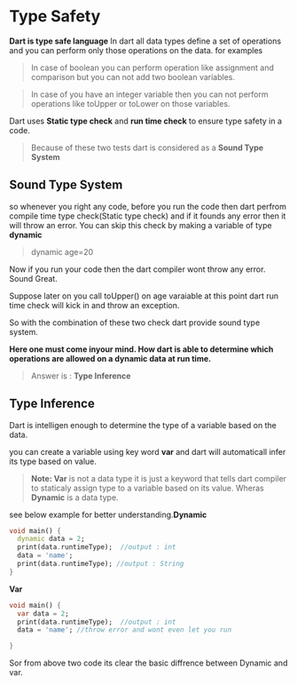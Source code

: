 # Type Safety

**Dart is type safe language** In dart all data types define a set of operations and you can perform only those operations on the data. for
examples

> In case of boolean you can perform operation like assignment and comparison but you can not add two boolean variables.

> In case of you have an integer variable then you can not perform operations like toUpper or toLower on those variables.

Dart uses **Static type check** and **run time check** to ensure type safety in a code.

> Because of these two tests dart is considered as a **Sound Type System**

## **Sound Type System**

so whenever you right any code, before you run the code then dart perfrom compile time type check(Static type check) and if it founds any error then it will throw an error.
You can skip this check by making a variable of type **dynamic**

> dynamic age=20

Now if you run your code then the dart compiler wont throw any error. Sound Great.

Suppose later on you call toUpper() on age varaiable at this point dart run time check will kick in and throw an exception.

So with the combination of these two check dart provide sound type system.

**Here one must come inyour mind. How dart is able to determine which operations are allowed on a dynamic data at run time.**

> Answer is : **Type Inference**

## **Type Inference**

Dart is intelligen enough to determine the type of a variable based on the data.

you can create a variable using key word **var** and dart will automaticall infer its type based on value.

> **Note: Var** is not a data type it is just a keyword that tells dart compiler to staticaly assign type to a variable based on its value. Wheras **Dynamic** is a data type.

see below example for better understanding.**Dynamic**

```dart
void main() {
  dynamic data = 2;
  print(data.runtimeType);  //output : int
  data = 'name';
  print(data.runtimeType); //output : String
}
```

**Var**

```dart
void main() {
  var data = 2;
  print(data.runtimeType);  //output : int
  data = 'name'; //throw error and wont even let you run

}
```

Sor from above two code its clear the basic diffrence between Dynamic and var.
